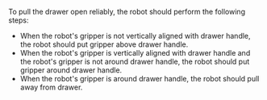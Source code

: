 To pull the drawer open reliably, the robot should perform the following steps: 

- When the robot's gripper is not vertically aligned with drawer handle, the robot should put gripper above drawer handle.
- When the robot's gripper is vertically aligned with drawer handle and the robot's gripper is not around drawer handle, the robot should put gripper around drawer handle.
- When the robot's gripper is around drawer handle, the robot should pull away from drawer.